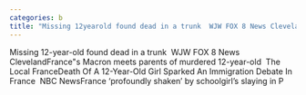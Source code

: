 ```yaml
---
categories: b
title: "Missing 12yearold found dead in a trunk  WJW FOX 8 News Cleveland"
---
```

Missing 12-year-old found dead in a trunk&nbsp;&nbsp;WJW FOX 8 News ClevelandFrance"s Macron meets parents of murdered 12-year-old&nbsp;&nbsp;The Local FranceDeath Of A 12-Year-Old Girl Sparked An Immigration Debate In France&nbsp;&nbsp;NBC NewsFrance ‘profoundly shaken’ by schoolgirl’s slaying in P
